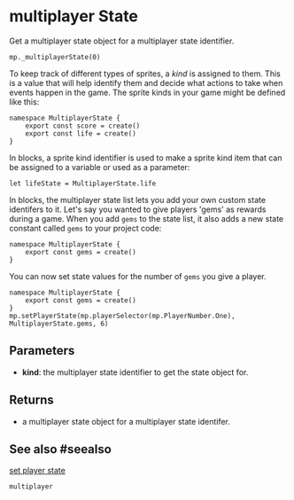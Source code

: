 # multiplayer State

Get a multiplayer state object for a multiplayer state identifier.

```sig
mp._multiplayerState(0)
```

To keep track of different types of sprites, a _kind_ is assigned to them. This is a value that will help identify them and decide what actions to take when events happen in the game. The sprite kinds in your game might be defined like this:

```typescript-ignore
namespace MultiplayerState {
    export const score = create()
    export const life = create()
}
```

In blocks, a sprite kind identifier is used to make a sprite kind item that can be assigned to a variable or used as a parameter:

```block
let lifeState = MultiplayerState.life
```

In blocks, the multiplayer state list lets you add your own custom state identifers to it. Let's say you wanted to give players 'gems' as rewards during a game. When you add `gems` to the state list, it also adds a new state constant called `gems` to your project code:

```typescript-ignore
namespace MultiplayerState {
    export const gems = create()
}
```

You can now set state values for the number of `gems` you give a player.

```blocks
namespace MultiplayerState {
    export const gems = create()
}
mp.setPlayerState(mp.playerSelector(mp.PlayerNumber.One), MultiplayerState.gems, 6)
```

## Parameters

* **kind**: the multiplayer state identifier to get the state object for.

## Returns

* a multiplayer state object for a multiplayer state identifer.

## See also #seealso

[set player state](/reference/multiplayer/set-player-state)


```package
multiplayer
```